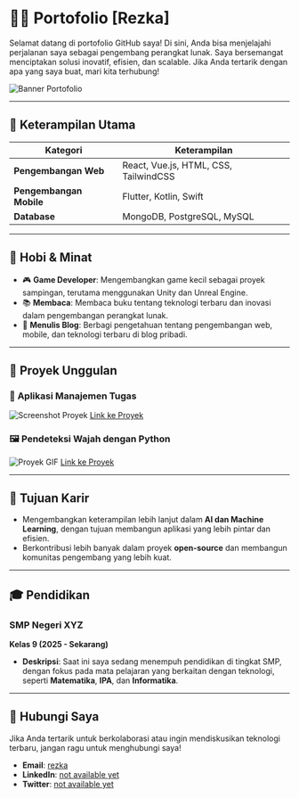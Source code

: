 # 👨‍💻 **Portofolio [Rezka]**

Selamat datang di portofolio GitHub saya! Di sini, Anda bisa menjelajahi perjalanan saya sebagai pengembang perangkat lunak. Saya bersemangat menciptakan solusi inovatif, efisien, dan scalable. Jika Anda tertarik dengan apa yang saya buat, mari kita terhubung!

![Banner Portofolio](https://github.com/Rezka-L/banner)

---

## 🔧 **Keterampilan Utama**

| **Kategori**       | **Keterampilan**                                      |
|--------------------|-------------------------------------------------------|
| **Pengembangan Web** | React, Vue.js, HTML, CSS, TailwindCSS               |
| **Pengembangan Mobile** | Flutter, Kotlin, Swift                            |
| **Database**         | MongoDB, PostgreSQL, MySQL                           |

---

## 🌟 **Hobi & Minat**

- 🎮 **Game Developer**: Mengembangkan game kecil sebagai proyek sampingan, terutama menggunakan Unity dan Unreal Engine.
- 📚 **Membaca**: Membaca buku tentang teknologi terbaru dan inovasi dalam pengembangan perangkat lunak.
- 📝 **Menulis Blog**: Berbagi pengetahuan tentang pengembangan web, mobile, dan teknologi terbaru di blog pribadi.

---

## 🌟 **Proyek Unggulan**

### 📱 **Aplikasi Manajemen Tugas**
![Screenshot Proyek](https://via.placeholder.com/600x400.png?text=Project+1)
[Link ke Proyek](https://github.com/yourusername/todolist-app)

### 🖼️ **Pendeteksi Wajah dengan Python**
![Proyek GIF](https://media.giphy.com/media/3o7qE6o2S6HChX0IOY/giphy.gif)
[Link ke Proyek](https://github.com/yourusername/face-detection)

---

## 🎯 **Tujuan Karir**

- Mengembangkan keterampilan lebih lanjut dalam **AI dan Machine Learning**, dengan tujuan membangun aplikasi yang lebih pintar dan efisien.
- Berkontribusi lebih banyak dalam proyek **open-source** dan membangun komunitas pengembang yang lebih kuat.

---

## 🎓 **Pendidikan**

### **SMP Negeri XYZ**  
**Kelas 9 (2025 - Sekarang)**

- **Deskripsi**: Saat ini saya sedang menempuh pendidikan di tingkat SMP, dengan fokus pada mata pelajaran yang berkaitan dengan teknologi, seperti **Matematika**, **IPA**, dan **Informatika**.

---

## 💬 **Hubungi Saya**

Jika Anda tertarik untuk berkolaborasi atau ingin mendiskusikan teknologi terbaru, jangan ragu untuk menghubungi saya!

- **Email**: [rezka](rezkaaaa77@gmail.com)
- **LinkedIn**: [not available yet](-)
- **Twitter**: [not available yet](-)
